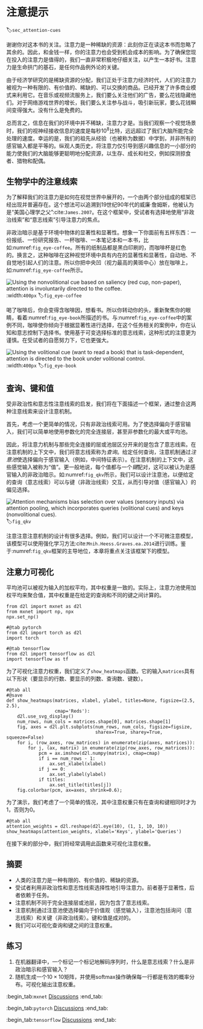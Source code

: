 # 注意提示
:label:`sec_attention-cues`

谢谢你对这本书的关注。注意力是一种稀缺的资源：此刻你正在读这本书而忽略了其余的。因此，和金钱一样，你的注意力也会受到机会成本的影响。为了确保您现在投入的注意力是值得的，我们一直非常积极地仔细关注，以产生一本好书。注意力是生命拱门的基石，是任何作品例外论的关键。

由于经济学研究的是稀缺资源的分配，我们正处于注意力经济时代，人们的注意力被视为一种有限的、有价值的、稀缺的、可以交换的商品。已经开发了许多商业模式来利用它。在音乐或视频流服务上，我们要么关注他们的广告，要么花钱隐藏他们。对于网络游戏世界的增长，我们要么关注参与战斗，吸引新玩家，要么花钱瞬间变得强大。没有什么是免费的。

总而言之，信息在我们的环境中并不稀缺，注意力才是。当我们观察一个视觉场景时，我们的视神经接收信息的速度是每秒$10^8$比特，远远超过了我们大脑所能完全处理的速度。幸运的是，我们的祖先从经验（也被称为数据）中学到，并非所有的感官输入都是平等的。纵观人类历史，将注意力仅引导到感兴趣信息的一小部分的能力使我们的大脑能够更聪明地分配资源，以生存、成长和社交，例如探测掠食者、猎物和配偶。

## 生物学中的注意线索

为了解释我们的注意力是如何在视觉世界中展开的，一个由两个部分组成的框架已经出现并普遍存在。这个想法可以追溯到19世纪90年代的威廉·詹姆斯，他被认为是“美国心理学之父”:cite:`James.2007`。在这个框架中，受试者有选择地使用“非政治线索”和“意志线索”引导注意力的焦点。

非政治暗示是基于环境中物体的显著性和显著性。想象一下你面前有五样东西：一份报纸、一份研究报告、一杯咖啡、一本笔记本和一本书，比如:numref:`fig_eye-coffee`。所有的纸制品都是黑白印刷的，而咖啡杯是红色的。换言之，这种咖啡在这种视觉环境中具有内在的显著性和显著性，自动地、不自觉地引起人们的注意。所以你把中央凹（视力最高的黄斑中心）放在咖啡上，如:numref:`fig_eye-coffee`所示。

![Using the nonvolitional cue based on saliency (red cup, non-paper), attention is involuntarily directed to the coffee.](../img/eye-coffee.svg)
:width:`400px`
:label:`fig_eye-coffee`

喝了咖啡后，你会变得含咖啡因，想看书。所以你转动你的头，重新聚焦你的眼睛，看着:numref:`fig_eye-book`所描述的书。与:numref:`fig_eye-coffee`中的案例不同，咖啡使你倾向于根据显著性进行选择，在这个任务相关的案例中，你在认知和意志控制下选择书。使用基于可变选择标准的意志线索，这种形式的注意更为谨慎。在受试者的自愿努力下，它也更强大。

![Using the volitional cue (want to read a book) that is task-dependent, attention is directed to the book under volitional control.](../img/eye-book.svg)
:width:`400px`
:label:`fig_eye-book`

## 查询、键和值

受非政治性和意志性注意线索的启发，我们将在下面描述一个框架，通过整合这两种注意线索来设计注意机制。

首先，考虑一个更简单的情况，只有非政治线索可用。为了使选择偏向于感官输入，我们可以简单地使用参数化的完全连接层，甚至非参数化的最大或平均池。

因此，将注意力机制与那些完全连接的层或池层区分开来的是包含了意志线索。在注意机制的上下文中，我们将意志线索称为*查询*。给定任何查询，注意机制通过*注意池*使选择偏向于感官输入（例如，中间特征表示）。在注意机制的上下文中，这些感觉输入被称为“值”。更一般地说，每个值都与一个*键*配对，这可以被认为是感官输入的非政治暗示。如:numref:`fig_qkv`所示，我们可以设计注意池，以便给定的查询（意志线索）可以与键（非政治线索）交互，从而引导对值（感官输入）的偏见选择。

![Attention mechanisms bias selection over values (sensory inputs) via attention pooling, which incorporates queries (volitional cues) and keys (nonvolitional cues).](../img/qkv.svg)
:label:`fig_qkv`

注意注意注意机制的设计有很多选择。例如，我们可以设计一个不可微注意模型，该模型可以使用强化学习方法:cite:`Mnih.Heess.Graves.ea.2014`进行训练。鉴于:numref:`fig_qkv`框架的主导地位，本章将重点关注该框架下的模型。

## 注意力可视化

平均池可以被视为输入的加权平均，其中权重是一致的。实际上，注意力池使用加权平均来聚合值，其中权重是在给定的查询和不同的键之间计算的。

```{.python .input}
from d2l import mxnet as d2l
from mxnet import np, npx
npx.set_np()
```

```{.python .input}
#@tab pytorch
from d2l import torch as d2l
import torch
```

```{.python .input}
#@tab tensorflow
from d2l import tensorflow as d2l
import tensorflow as tf
```

为了可视化注意力权重，我们定义了`show_heatmaps`函数。它的输入`matrices`具有以下形状（要显示的行数、要显示的列数、查询数、键数）。

```{.python .input}
#@tab all
#@save
def show_heatmaps(matrices, xlabel, ylabel, titles=None, figsize=(2.5, 2.5),
                  cmap='Reds'):
    d2l.use_svg_display()
    num_rows, num_cols = matrices.shape[0], matrices.shape[1]
    fig, axes = d2l.plt.subplots(num_rows, num_cols, figsize=figsize,
                                 sharex=True, sharey=True, squeeze=False)
    for i, (row_axes, row_matrices) in enumerate(zip(axes, matrices)):
        for j, (ax, matrix) in enumerate(zip(row_axes, row_matrices)):
            pcm = ax.imshow(d2l.numpy(matrix), cmap=cmap)
            if i == num_rows - 1:
                ax.set_xlabel(xlabel)
            if j == 0:
                ax.set_ylabel(ylabel)
            if titles:
                ax.set_title(titles[j])
    fig.colorbar(pcm, ax=axes, shrink=0.6);
```

为了演示，我们考虑了一个简单的情况，其中注意权重只有在查询和键相同时才为1，否则为0。

```{.python .input}
#@tab all
attention_weights = d2l.reshape(d2l.eye(10), (1, 1, 10, 10))
show_heatmaps(attention_weights, xlabel='Keys', ylabel='Queries')
```

在接下来的部分中，我们将经常调用此函数来可视化注意权重。

## 摘要

* 人类的注意力是一种有限的、有价值的、稀缺的资源。
* 受试者利用非政治性和意志性线索选择性地引导注意力。前者基于显著性，后者依赖于任务。
* 注意机制不同于完全连接层或池层，因为包含了意志线索。
* 注意机制通过注意池使选择偏向于价值观（感觉输入），注意池包括询问（意志线索）和关键（非政治线索）。键和值是成对的。
* 我们可以可视化查询和键之间的注意权重。

## 练习

1. 在机器翻译中，一个标记一个标记地解码序列时，什么是意志线索？什么是非政治暗示和感官输入？
1. 随机生成一个$10 \times 10$矩阵，并使用softmax操作确保每一行都是有效的概率分布。可视化输出注意权重。

:begin_tab:`mxnet`
[Discussions](https://discuss.d2l.ai/t/1596)
:end_tab:

:begin_tab:`pytorch`
[Discussions](https://discuss.d2l.ai/t/1592)
:end_tab:

:begin_tab:`tensorflow`
[Discussions](https://discuss.d2l.ai/t/1710)
:end_tab:
